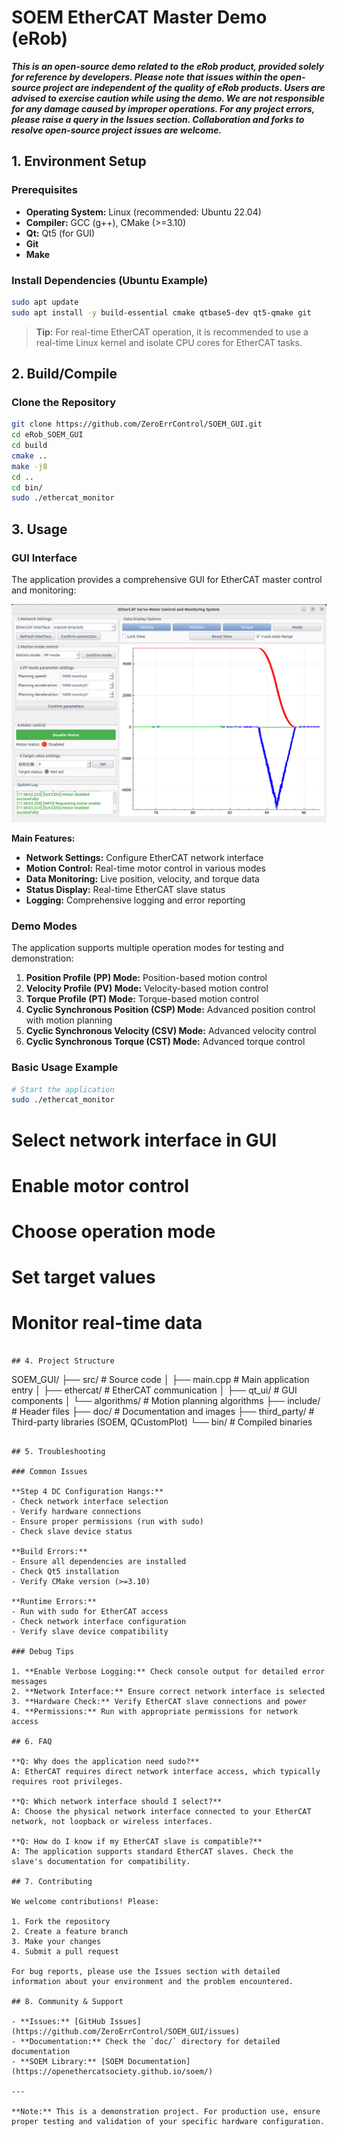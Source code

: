 # SOEM EtherCAT Master Demo (eRob)

***This is an open-source demo related to the eRob product, provided solely for reference by developers. Please note that issues within the open-source project are independent of the quality of eRob products. Users are advised to exercise caution while using the demo. We are not responsible for any damage caused by improper operations. For any project errors, please raise a query in the Issues section. Collaboration and forks to resolve open-source project issues are welcome.***

## 1. Environment Setup

### Prerequisites
- **Operating System:** Linux (recommended: Ubuntu 22.04)
- **Compiler:** GCC (g++), CMake (>=3.10)
- **Qt:** Qt5 (for GUI)
- **Git**
- **Make**

### Install Dependencies (Ubuntu Example)
```bash
sudo apt update
sudo apt install -y build-essential cmake qtbase5-dev qt5-qmake git
```

> **Tip:** For real-time EtherCAT operation, it is recommended to use a real-time Linux kernel and isolate CPU cores for EtherCAT tasks.

## 2. Build/Compile

### Clone the Repository
```bash
git clone https://github.com/ZeroErrControl/SOEM_GUI.git
cd eRob_SOEM_GUI
cd build 
cmake ..
make -j8
cd .. 
cd bin/
sudo ./ethercat_monitor
```

## 3. Usage

### GUI Interface

The application provides a comprehensive GUI for EtherCAT master control and monitoring:

![SOEM GUI Interface](doc/images/image.png)

**Main Features:**
- **Network Settings:** Configure EtherCAT network interface
- **Motion Control:** Real-time motor control in various modes
- **Data Monitoring:** Live position, velocity, and torque data
- **Status Display:** Real-time EtherCAT slave status
- **Logging:** Comprehensive logging and error reporting

### Demo Modes

The application supports multiple operation modes for testing and demonstration:

1. **Position Profile (PP) Mode:** Position-based motion control
2. **Velocity Profile (PV) Mode:** Velocity-based motion control  
3. **Torque Profile (PT) Mode:** Torque-based motion control
4. **Cyclic Synchronous Position (CSP) Mode:** Advanced position control with motion planning
5. **Cyclic Synchronous Velocity (CSV) Mode:** Advanced velocity control
6. **Cyclic Synchronous Torque (CST) Mode:** Advanced torque control

### Basic Usage Example

```bash
# Start the application
sudo ./ethercat_monitor

```

# Select network interface in GUI
# Enable motor control
# Choose operation mode
# Set target values
# Monitor real-time data
```

## 4. Project Structure

```
SOEM_GUI/
├── src/                    # Source code
│   ├── main.cpp           # Main application entry
│   ├── ethercat/          # EtherCAT communication
│   ├── qt_ui/             # GUI components
│   └── algorithms/        # Motion planning algorithms
├── include/               # Header files
├── doc/                   # Documentation and images
├── third_party/           # Third-party libraries (SOEM, QCustomPlot)
└── bin/                   # Compiled binaries
```

## 5. Troubleshooting

### Common Issues

**Step 4 DC Configuration Hangs:**
- Check network interface selection
- Verify hardware connections
- Ensure proper permissions (run with sudo)
- Check slave device status

**Build Errors:**
- Ensure all dependencies are installed
- Check Qt5 installation
- Verify CMake version (>=3.10)

**Runtime Errors:**
- Run with sudo for EtherCAT access
- Check network interface configuration
- Verify slave device compatibility

### Debug Tips

1. **Enable Verbose Logging:** Check console output for detailed error messages
2. **Network Interface:** Ensure correct network interface is selected
3. **Hardware Check:** Verify EtherCAT slave connections and power
4. **Permissions:** Run with appropriate permissions for network access

## 6. FAQ

**Q: Why does the application need sudo?**
A: EtherCAT requires direct network interface access, which typically requires root privileges.

**Q: Which network interface should I select?**
A: Choose the physical network interface connected to your EtherCAT network, not loopback or wireless interfaces.

**Q: How do I know if my EtherCAT slave is compatible?**
A: The application supports standard EtherCAT slaves. Check the slave's documentation for compatibility.

## 7. Contributing

We welcome contributions! Please:

1. Fork the repository
2. Create a feature branch
3. Make your changes
4. Submit a pull request

For bug reports, please use the Issues section with detailed information about your environment and the problem encountered.

## 8. Community & Support

- **Issues:** [GitHub Issues](https://github.com/ZeroErrControl/SOEM_GUI/issues)
- **Documentation:** Check the `doc/` directory for detailed documentation
- **SOEM Library:** [SOEM Documentation](https://openethercatsociety.github.io/soem/)

---

**Note:** This is a demonstration project. For production use, ensure proper testing and validation of your specific hardware configuration.